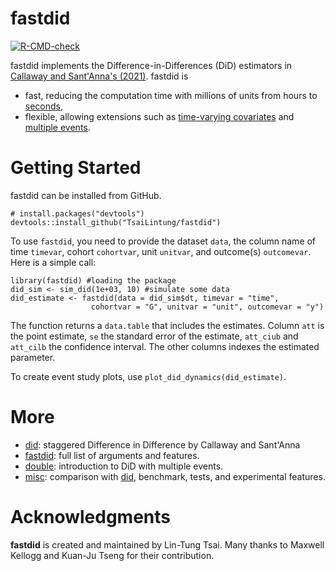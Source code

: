 # fastdid

  <!-- badges: start -->
  [![R-CMD-check](https://github.com/TsaiLintung/fastdid/actions/workflows/R-CMD-check.yaml/badge.svg)](https://github.com/TsaiLintung/fastdid/actions/workflows/R-CMD-check.yaml)
  <!-- badges: end -->

fastdid implements the Difference-in-Differences (DiD) estimators in [Callaway and Sant'Anna's (2021)](https://www.sciencedirect.com/science/article/pii/S0304407620303948). fastdid is

  - fast, reducing the computation time with millions of units from hours to [seconds](https://tsailintung.github.io/fastdid/articles/misc.html#performance),
  - flexible, allowing extensions such as [time-varying covariates](https://arxiv.org/abs/2406.15288) and [multiple events](https://arxiv.org/abs/2409.05184). 

# Getting Started

fastdid can be installed from GitHub. 

```
# install.packages("devtools")
devtools::install_github("TsaiLintung/fastdid")
```

To use `fastdid`, you need to provide the dataset `data`, the column name of time `timevar`, cohort `cohortvar`, unit `unitvar`, and outcome(s) `outcomevar`. Here is a simple call:

```
library(fastdid) #loading the package
did_sim <- sim_did(1e+03, 10) #simulate some data
did_estimate <- fastdid(data = did_sim$dt, timevar = "time",
                  cohortvar = "G", unitvar = "unit", outcomevar = "y")
```
The function returns a `data.table` that includes the estimates. Column `att` is the point estimate, `se` the standard error of the estimate, `att_ciub` and `att_cilb` the confidence interval. The other columns indexes the estimated parameter. 

To create event study plots, use `plot_did_dynamics(did_estimate)`. 

# More

  - [did](https://bcallaway11.github.io/did/articles/did-basics.html): staggered Difference in Difference by Callaway and Sant'Anna
  - [fastdid](https://tsailintung.github.io/fastdid/reference/fastdid.html): full list of arguments and features.
  - [double](https://tsailintung.github.io/fastdid/articles/double.html): introduction to DiD with multiple events.
  - [misc](https://tsailintung.github.io/fastdid/articles/misc.html): comparison with [did](https://github.com/bcallaway11/did), benchmark, tests, and experimental features.

# Acknowledgments

**fastdid** is created and maintained by Lin-Tung Tsai. Many thanks to Maxwell Kellogg and Kuan-Ju Tseng for their contribution. 


